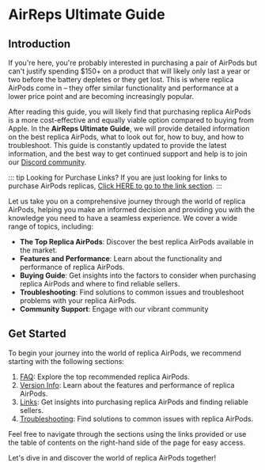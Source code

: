 # AirReps Ultimate Guide

## Introduction
If you're here, you're probably interested in purchasing a pair of AirPods but can't justify spending $150+ on a product that will likely only last a year or two before the battery depletes or they get lost. This is where replica AirPods come in – they offer similar functionality and performance at a lower price point and are becoming increasingly popular.

After reading this guide, you will likely find that purchasing replica AirPods is a more cost-effective and equally viable option compared to buying from Apple. In the **AirReps Ultimate Guide**, we will provide detailed information on the best replica AirPods, what to look out for, how to buy, and how to troubleshoot. This guide is constantly updated to provide the latest information, and the best way to get continued support and help is to join our [Discord community](https://airreps.link/discord).

::: tip Looking for Purchase Links?
If you are just looking for links to purchase AirPods replicas, [Click HERE to go to the link section](/links).
:::

Let us take you on a comprehensive journey through the world of replica AirPods, helping you make an informed decision and providing you with the knowledge you need to have a seamless experience. We cover a wide range of topics, including:

- **The Top Replica AirPods**: Discover the best replica AirPods available in the market.
- **Features and Performance**: Learn about the functionality and performance of replica AirPods.
- **Buying Guide**: Get insights into the factors to consider when purchasing replica AirPods and where to find reliable sellers.
- **Troubleshooting**: Find solutions to common issues and troubleshoot problems with your replica AirPods.
- **Community Support**: Engage with our vibrant community

## Get Started
To begin your journey into the world of replica AirPods, we recommend starting with the following sections:

1. [FAQ](/faq): Explore the top recommended replica AirPods.
2. [Version Info](/versioninfo): Learn about the features and performance of replica AirPods.
3. [Links](/links): Get insights into purchasing replica AirPods and finding reliable sellers.
4. [Troubleshooting](/troubleshooting): Find solutions to common issues with replica AirPods.

Feel free to navigate through the sections using the links provided or use the table of contents on the right-hand side of the page for easy access.

Let's dive in and discover the world of replica AirPods together!

